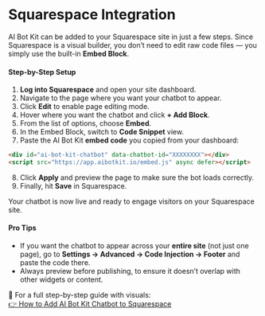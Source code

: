 # Squarespace Integration

AI Bot Kit can be added to your Squarespace site in just a few steps. Since Squarespace is a visual builder, you don’t need to edit raw code files — you simply use the built-in **Embed Block**.

#### Step-by-Step Setup

1. **Log into Squarespace** and open your site dashboard.
2. Navigate to the page where you want your chatbot to appear.
3. Click **Edit** to enable page editing mode.
4. Hover where you want the chatbot and click **+ Add Block**.
5. From the list of options, choose **Embed**.
6. In the Embed Block, switch to **Code Snippet** view.
7. Paste the AI Bot Kit **embed code** you copied from your dashboard:

```html
<div id="ai-bot-kit-chatbot" data-chatbot-id="XXXXXXXX"></div>
<script src="https://app.aibotkit.io/embed.js" async defer></script>
```

8. Click **Apply** and preview the page to make sure the bot loads correctly.
9. Finally, hit **Save** in Squarespace.

Your chatbot is now live and ready to engage visitors on your Squarespace site.

#### Pro Tips

* If you want the chatbot to appear across your **entire site** (not just one page), go to **Settings → Advanced → Code Injection → Footer** and paste the code there.
* Always preview before publishing, to ensure it doesn’t overlap with other widgets or content.

📘 For a full step-by-step guide with visuals:\
[👉 How to Add AI Bot Kit Chatbot to Squarespace](https://aibotkit.io/blogs/squarespace-chatbot/)

